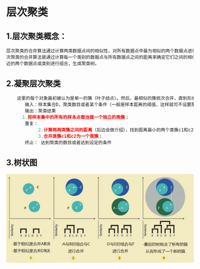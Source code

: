 # 层次聚类

## 1.层次聚类概念：
```python
层次聚类的合并算法通过计算两类数据点间的相似性，对所有数据点中最为相似的两个数据点进行组合，并反复迭代这一过程。简单的说层  
次聚类的合并算法是通过计算每一个类别的数据点与所有数据点之间的距离来确定它们之间的相似性，距离越小，相似度越高。并将距离最  
近的两个数据点或类别进行组合，生成聚类树。
```
## 2.凝聚层次聚类
```python
    这里的每个对象最初被认为是单一的簇（叶子结点）。然后，最相似的簇依次合并，直到形成了一个大的簇（根节点），簇的层次结构表示为树，直到达到某种条件或者达到设定的分类数目。用算法描述：
       输入：样本集合D，聚类数目或者某个条件（一般是样本距离的阈值，这样就可不设置聚类数目）
       输出：聚类结果
      1.将样本集中的所有的样本点都当做一个独立的类簇；
       重复：
            2.计算两两类簇之间的距离（后边会做介绍），找到距离最小的两个类簇c1和c2；
            3.合并类簇c1和c2为一个类簇；
       终止： 达到聚类的数目或者达到设定的条件
```
## 3.树状图

<p align="center">
  <img src= "https://github.com/yunhao1996/100-Days-ML-Learning-logs/blob/master/Day-54/1.png">
</p>

```python


```
